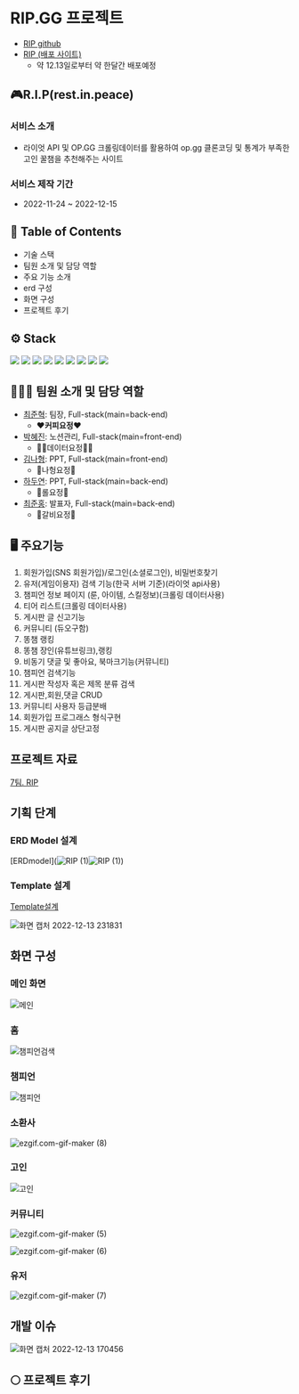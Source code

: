 # RIP.GG 프로젝트

- [RIP github](https://github.com/kimbap918/RIP_proj)
- [RIP (배포 사이트)](http://ripggbean-env.eba-tprx3bfx.ap-northeast-2.elasticbeanstalk.com/home/)
  - 약 12.13일로부터 약 한달간 배포예정


## 🎮R.I.P(rest.in.peace)

### 서비스 소개

- 라이엇 API 및 OP.GG 크롤링데이터를 활용하여 op.gg 클론코딩 및 통계가 부족한 고인 꿀챔을 추천해주는 사이트

### 서비스 제작 기간

- 2022-11-24 ~ 2022-12-15

## 🔖 Table of Contents

- 기술 스택
- 팀원 소개 및 담당 역할
- 주요 기능 소개
- erd 구성
- 화면 구성
- 프로젝트 후기


## ⚙️ Stack

<img src="https://img.shields.io/badge/Python-3776AB?style=flat-square&logo=Python&logoColor=ffffff"/> <img src="https://img.shields.io/badge/Django-092E20?style=flat-square&logo=Django&logoColor=ffffff"/> <img src="https://img.shields.io/badge/HTML5-E34F26?style=flat-square&logo=HTML5&logoColor=ffffff"/> <img src="https://img.shields.io/badge/CSS3-1572B6?style=flat-square&logo=CSS3&logoColor=ffffff"/> <img src="https://img.shields.io/badge/Bootstrap-7952B3?style=flat-square&logo=Bootstrap&logoColor=ffffff"/> <img src="https://img.shields.io/badge/Visual Studio Code-007ACC?style=flat-square&logo=Visual Studio Code&logoColor=ffffff"/> <img src="https://img.shields.io/badge/Git-F05032?style=flat-square&logo=Git&logoColor=ffffff"/> <img src="https://img.shields.io/badge/GitHub-181717?style=flat-square&logo=GitHub&logoColor=ffffff"/> <img src="https://img.shields.io/badge/JavaScript-F7DF1E?style=flat-square&logo=JavaScript&logoColor=ffffff"/> 

## 🧑🏼‍💻 팀원 소개 및 담당 역할

- [최준혁](https://github.com/kimbap918): 팀장, Full-stack(main=back-end)
  - **❤**커피요정**❤**
- [박혜진](https://github.com/jelly12paw): 노션관리, Full-stack(main=front-end)
  - 👩‍💻데이터요정👩‍💻
- [김나형](https://github.com/na-hyeong9): PPT, Full-stack(main=front-end)
  - 🎀나헝요정🎀
- [하두연](https://github.com/hady1024): PPT, Full-stack(main=back-end)
  - 🥺롤요정🥺
- [최준홍](https://github.com/wnsghd14): 발표자, Full-stack(main=back-end)
  - 🍖갈비요정🍖

## 🖥️ 주요기능

1. 회원가입(SNS 회원가입)/로그인(소셜로그인), 비밀번호찾기
2. 유저(게임이용자) 검색 기능(한국 서버 기준)(라이엇 api사용)
3. 챔피언 정보 페이지 (룬, 아이템, 스킬정보)(크롤링 데이터사용)
4. 티어 리스트(크롤링 데이터사용)
5. 게시판 글 신고기능
6. 커뮤니티 (듀오구함)
7. 똥챔 랭킹
8. 똥챔 장인(유튜브링크),랭킹
9. 비동기 댓글 및 좋아요, 북마크기능(커뮤니티)
10. 챔피언 검색기능
11. 게시판 작성자 혹은 제목 분류 검색
12. 게시판,회원,댓글 CRUD
13. 커뮤니티 사용자 등급분배
14. 회원가입 프로그래스 형식구현
15. 게시판 공지글 상단고정

## 프로젝트 자료

[7팀. RIP](https://www.notion.so/hg-edu/7-R-I-P-rest-in-peace-7e0d53f6d7564dea917b87ac5d7543eb)

## 기획 단계
### ERD Model 설계

[ERDmodel](![RIP (1)](../RIP%20(1).png)![RIP (1)](README.assets/RIP%20(1).png))

### Template 설계
[Template설계](https://www.figma.com/embed?embed_host=notion&url=https%3A%2F%2Fwww.figma.com%2Ffile%2F0An5gf8iRKpZF8Ggzaqj8O%2FUntitled%3Fnode-id%3D0%253A1%26t%3Dzv8V7Qj43ctZ6zAu-0)

![화면 캡처 2022-12-13 231831](README.assets/%ED%99%94%EB%A9%B4%20%EC%BA%A1%EC%B2%98%202022-12-13%20231831.png)


## 화면 구성

### 메인 화면

![메인](README.assets/ezgif.com-gif-maker%20(2).gif)

### 홈

![챔피언검색](README.assets/ezgif.com-gif-maker%20(2)-16709202641027.gif)



### 챔피언

![챔피언](README.assets/ezgif.com-gif-maker%20(3).gif)

### 소환사

![ezgif.com-gif-maker (8)](README.assets/ezgif.com-gif-maker%20(8).gif)

### 고인

![고인](README.assets/ezgif.com-gif-maker%20(4).gif)

### 커뮤니티

![ezgif.com-gif-maker (5)](README.assets/ezgif.com-gif-maker%20(5).gif)

![ezgif.com-gif-maker (6)](README.assets/ezgif.com-gif-maker%20(6).gif)



### 유저

![ezgif.com-gif-maker (7)](README.assets/ezgif.com-gif-maker%20(7).gif)



## 개발 이슈

![화면 캡처 2022-12-13 170456](README.assets/%ED%99%94%EB%A9%B4%20%EC%BA%A1%EC%B2%98%202022-12-13%20170456.png)

## 🌕 프로젝트 후기

